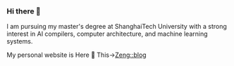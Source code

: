 ### Hi there 👋
I am pursuing my master's degree at ShanghaiTech University with a strong interest in AI compilers, computer architecture, and machine learning systems.

My personal website is Here 🌱
This->[Zeng::blog](https://zhighway777.github.io/)
<!--
**Zhighway777/Zhighway777** is a ✨ _special_ ✨ repository because its `README.md` (this file) appears on your GitHub profile.

Here are some ideas to get you started:

- 🔭 I’m currently working on ...
- 🌱 I’m currently learning ...
- 👯 I’m looking to collaborate on ...
- 🤔 I’m looking for help with ...
- 💬 Ask me about ...
- 📫 How to reach me: ...
- 😄 Pronouns: ...
- ⚡ Fun fact: ...
-->
